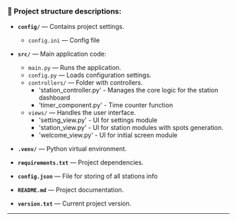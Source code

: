 
### 📌 Project structure descriptions:

- **`config/`** — Contains project settings.
     - `config.ini` — Config file
- **`src/`** — Main application code:
  - `main.py` — Runs the application. 
  - `config.py` — Loads configuration settings.
  - `controllers/` — Folder with controllers.
     - 'station_controller.py' - Manages the core logic for the station dashboard
     - 'timer_component.py' - Time counter function
  - `views/` — Handles the user interface.
     - 'setting_view.py' - UI for settings module
     - 'station_view.py' - UI for station modules with spots generation. 
     - 'welcome_view.py' - UI for initial screen module
    
- **`.venv/`** — Python virtual environment.
- **`requirements.txt`** — Project dependencies.
- **`config.json`**  — File for storing of all stations info
- **`README.md`** — Project documentation.
- **`version.txt`** — Current project version.

---


